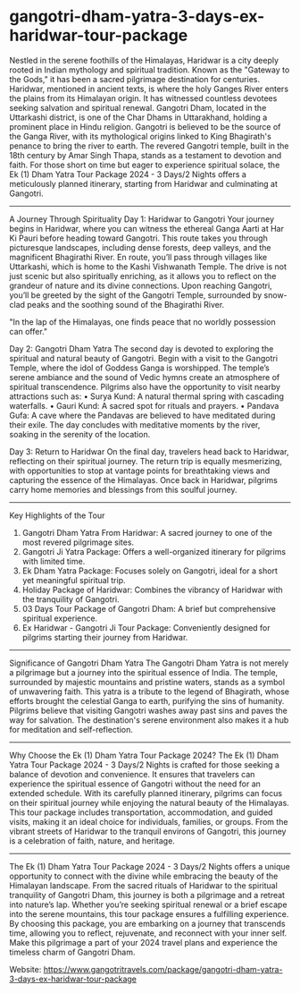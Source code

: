 # gangotri-dham-yatra-3-days-ex-haridwar-tour-package

Nestled in the serene foothills of the Himalayas, Haridwar is a city deeply rooted in Indian mythology and spiritual tradition. Known as the "Gateway to the Gods," it has been a sacred pilgrimage destination for centuries. Haridwar, mentioned in ancient texts, is where the holy Ganges River enters the plains from its Himalayan origin. It has witnessed countless devotees seeking salvation and spiritual renewal.
Gangotri Dham, located in the Uttarkashi district, is one of the Char Dhams in Uttarakhand, holding a prominent place in Hindu religion. Gangotri is believed to be the source of the Ganga River, with its mythological origins linked to King Bhagirath's penance to bring the river to earth. The revered Gangotri temple, built in the 18th century by Amar Singh Thapa, stands as a testament to devotion and faith.
For those short on time but eager to experience spiritual solace, the Ek (1) Dham Yatra Tour Package 2024 - 3 Days/2 Nights offers a meticulously planned itinerary, starting from Haridwar and culminating at Gangotri.
________________________________________
A Journey Through Spirituality
Day 1: Haridwar to Gangotri
Your journey begins in Haridwar, where you can witness the ethereal Ganga Aarti at Har Ki Pauri before heading toward Gangotri. This route takes you through picturesque landscapes, including dense forests, deep valleys, and the magnificent Bhagirathi River. En route, you’ll pass through villages like Uttarkashi, which is home to the Kashi Vishwanath Temple.
The drive is not just scenic but also spiritually enriching, as it allows you to reflect on the grandeur of nature and its divine connections. Upon reaching Gangotri, you’ll be greeted by the sight of the Gangotri Temple, surrounded by snow-clad peaks and the soothing sound of the Bhagirathi River.

"In the lap of the Himalayas, one finds peace that no worldly possession can offer."

Day 2: Gangotri Dham Yatra
The second day is devoted to exploring the spiritual and natural beauty of Gangotri. Begin with a visit to the Gangotri Temple, where the idol of Goddess Ganga is worshipped. The temple’s serene ambiance and the sound of Vedic hymns create an atmosphere of spiritual transcendence.
Pilgrims also have the opportunity to visit nearby attractions such as:
•	Surya Kund: A natural thermal spring with cascading waterfalls.
•	Gauri Kund: A sacred spot for rituals and prayers.
•	Pandava Gufa: A cave where the Pandavas are believed to have meditated during their exile.
The day concludes with meditative moments by the river, soaking in the serenity of the location.

Day 3: Return to Haridwar
On the final day, travelers head back to Haridwar, reflecting on their spiritual journey. The return trip is equally mesmerizing, with opportunities to stop at vantage points for breathtaking views and capturing the essence of the Himalayas. Once back in Haridwar, pilgrims carry home memories and blessings from this soulful journey.
________________________________________
Key Highlights of the Tour
1.	Gangotri Dham Yatra From Haridwar: A sacred journey to one of the most revered pilgrimage sites.
2.	Gangotri Ji Yatra Package: Offers a well-organized itinerary for pilgrims with limited time.
3.	Ek Dham Yatra Package: Focuses solely on Gangotri, ideal for a short yet meaningful spiritual trip.
4.	Holiday Package of Haridwar: Combines the vibrancy of Haridwar with the tranquility of Gangotri.
5.	03 Days Tour Package of Gangotri Dham: A brief but comprehensive spiritual experience.
6.	Ex Haridwar - Gangotri Ji Tour Package: Conveniently designed for pilgrims starting their journey from Haridwar.
________________________________________
Significance of Gangotri Dham Yatra
The Gangotri Dham Yatra is not merely a pilgrimage but a journey into the spiritual essence of India. The temple, surrounded by majestic mountains and pristine waters, stands as a symbol of unwavering faith. This yatra is a tribute to the legend of Bhagirath, whose efforts brought the celestial Ganga to earth, purifying the sins of humanity.
Pilgrims believe that visiting Gangotri washes away past sins and paves the way for salvation. The destination's serene environment also makes it a hub for meditation and self-reflection.
________________________________________
Why Choose the Ek (1) Dham Yatra Tour Package 2024?
The Ek (1) Dham Yatra Tour Package 2024 - 3 Days/2 Nights is crafted for those seeking a balance of devotion and convenience. It ensures that travelers can experience the spiritual essence of Gangotri without the need for an extended schedule. With its carefully planned itinerary, pilgrims can focus on their spiritual journey while enjoying the natural beauty of the Himalayas.
This tour package includes transportation, accommodation, and guided visits, making it an ideal choice for individuals, families, or groups. From the vibrant streets of Haridwar to the tranquil environs of Gangotri, this journey is a celebration of faith, nature, and heritage.
________________________________________
The Ek (1) Dham Yatra Tour Package 2024 - 3 Days/2 Nights offers a unique opportunity to connect with the divine while embracing the beauty of the Himalayan landscape. From the sacred rituals of Haridwar to the spiritual tranquility of Gangotri Dham, this journey is both a pilgrimage and a retreat into nature’s lap.
Whether you’re seeking spiritual renewal or a brief escape into the serene mountains, this tour package ensures a fulfilling experience. By choosing this package, you are embarking on a journey that transcends time, allowing you to reflect, rejuvenate, and reconnect with your inner self.
Make this pilgrimage a part of your 2024 travel plans and experience the timeless charm of Gangotri Dham.

Website: https://www.gangotritravels.com/package/gangotri-dham-yatra-3-days-ex-haridwar-tour-package
